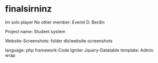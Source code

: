 # finalsirninz

Im solo player No other member: 
Evemil D. Berdin

Project name: Student system

Website-Screenshots: folder db/website-screenshots

language: php framework-Code Igniter
Jquery-Datatable
template: Admin wrap

